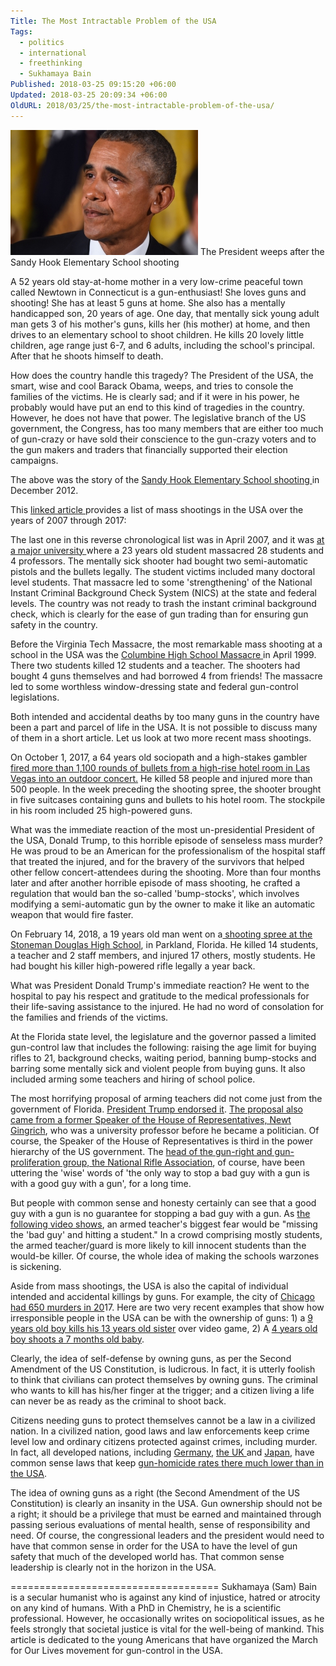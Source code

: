 ```yaml
---
Title: The Most Intractable Problem of the USA
Tags:
  - politics
  - international
  - freethinking
  - Sukhamaya Bain
Published: 2018-03-25 09:15:20 +06:00
Updated: 2018-03-25 20:09:34 +06:00
OldURL: 2018/03/25/the-most-intractable-problem-of-the-usa/
---
```


<a href="https://enblog.muktomona.com/2018/03/25/the-most-intractable-problem-of-the-usa/obama_sandy_hook/" rel="attachment wp-att-8744"><img src="https://raw.githubusercontent.com/think-mm/enblog-static/web/wp-uploads/2018/03/Obama_Sandy_Hook-300x200.jpg" alt="" width="300" height="200" class="alignnone size-medium wp-image-8744" /></a>
The President weeps after the Sandy Hook Elementary School shooting

A 52 years old stay-at-home mother in a very low-crime peaceful town called Newtown in Connecticut is a gun-enthusiast! She loves guns and shooting! She has at least 5 guns at home. She also has a mentally handicapped son, 20 years of age. One day, that mentally sick young adult man gets 3 of his mother's guns, kills her (his mother) at home, and then drives to an elementary school to shoot children. He kills 20 lovely little children, age range just 6-7, and 6 adults, including the school's principal. After that he shoots himself to death.

How does the country handle this tragedy? The President of the USA, the smart, wise and cool Barack Obama, weeps, and tries to console the families of the victims. He is clearly sad; and if it were in his power, he probably would have put an end to this kind of tragedies in the country. However, he does not have that power. The legislative branch of the US government, the Congress, has too many members that are either too much of gun-crazy or have sold their conscience to the gun-crazy voters and to the gun makers and traders that financially supported their election campaigns.

The above was the story of the <a href="https://www.washingtonpost.com/politics/sandy-hook-elementary-school-shooting-leaves-students-staff-dead/2012/12/14/24334570-461e-11e2-8e70-e1993528222d_story.html?utm_term=.f4e30e9c006c">Sandy Hook Elementary School shooting </a>in December 2012.

This <a href="https://www.nytimes.com/interactive/2016/us/mass-shootings-timeline.html">linked article </a>provides a list of mass shootings in the USA over the years of 2007 through 2017: 

The last one in this reverse chronological list was in April 2007, and it was <a href="https://www.npr.org/2007/04/18/9618673/remembering-virginia-techs-shooting-victims">at a major university </a>where a 23 years old student massacred 28 students and 4 professors. The mentally sick shooter had bought two semi-automatic pistols and the bullets legally. The student victims included many doctoral level students. That massacre led to some 'strengthening' of the National Instant Criminal Background Check System (NICS) at the state and federal levels. The country was not ready to trash the instant criminal background check, which is clearly for the ease of gun trading than for ensuring gun safety in the country.

Before the Virginia Tech Massacre, the most remarkable mass shooting at a school in the USA was the <a href="https://www.history.com/topics/columbine-high-school-shootings">Columbine High School Massacre </a>in April 1999. There two students killed 12 students and a teacher. The shooters had bought 4 guns themselves and had borrowed 4 from friends! The massacre led to some worthless window-dressing state and federal gun-control legislations.

Both intended and accidental deaths by too many guns in the country have been a part and parcel of life in the USA. It is not possible to discuss many of them in a short article. Let us look at two more recent mass shootings.

On October 1, 2017, a 64 years old sociopath and a high-stakes gambler <a href="https://www.cbsnews.com/feature/las-vegas-shooting/">fired more than 1,100 rounds of bullets from a high-rise hotel room in Las Vegas into an outdoor concert.</a> He killed 58 people and injured more than 500 people. In the week preceding the shooting spree, the shooter brought in five suitcases containing guns and bullets to his hotel room. The stockpile in his room included 25 high-powered guns.

What was the immediate reaction of the most un-presidential President of the USA, Donald Trump, to this horrible episode of senseless mass murder? He was proud to be an American for the professionalism of the hospital staff that treated the injured, and for the bravery of the survivors that helped other fellow concert-attendees during the shooting. More than four months later and after another horrible episode of mass shooting, he crafted a regulation that would ban the so-called 'bump-stocks', which involves modifying a semi-automatic gun by the owner to make it like an automatic weapon that would fire faster.

On February 14, 2018, a 19 years old man went on a<a href="https://www.cbsnews.com/feature/parkland-florida-school-shooting/"> shooting spree at the Stoneman Douglas High School</a>, in Parkland, Florida. He killed 14 students, a teacher and 2 staff members, and injured 17 others, mostly students. He had bought his killer high-powered rifle legally a year back.

What was President Donald Trump's immediate reaction? He went to the hospital to pay his respect and gratitude to the medical professionals for their life-saving assistance to the injured. He had no word of consolation for the families and friends of the victims.

At the Florida state level, the legislature and the governor passed a limited gun-control law that includes the following: raising the age limit for buying rifles to 21, background checks, waiting period, banning bump-stocks and barring some mentally sick and violent people from buying guns. It also included arming some teachers and hiring of school police.

The most horrifying proposal of arming teachers did not come just from the government of Florida. <a href="https://www.bbc.com/news/world-us-canada-43149694">President Trump endorsed it</a>. <a href="https://twitter.com/foxandfriends/status/965965538286383104">The proposal also came from a former Speaker of the House of Representatives, Newt Gingrich</a>, who was a university professor before he became a politician. Of course, the Speaker of the House of Representatives is third in the power hierarchy of the US government. The <a href="https://abcnews.go.com/US/breaking-nra-backed-theory-good-guy-gun-stops/story?id=53360480">head of the gun-right and gun-proliferation group, the National Rifle Association</a>, of course, have been uttering the 'wise' words of 'the only way to stop a bad guy with a gun is with a good guy with a gun', for a long time.

But people with common sense and honesty certainly can see that a good guy with a gun is no guarantee for stopping a bad guy with a gun. As <a href="https://www.bbc.com/news/av/world-us-canada-43172779/armed-teacher-s-fear-missing-and-hitting-a-student">the following video shows</a>, an armed teacher's biggest fear would be "missing the 'bad guy' and hitting a student." In a crowd comprising mostly students, the armed teacher/guard is more likely to kill innocent students than the would-be killer. Of course, the whole idea of making the schools warzones is sickening.

Aside from mass shootings, the USA is also the capital of individual intended and accidental killings by guns. For example, the city of <a href="https://www.cnn.com/2018/01/01/us/chicago-murders-2017-statistics/index.html">Chicago had 650 murders in 20</a>17. Here are two very recent examples that show how irresponsible people in the USA can be with the ownership of guns: 1) a <a href="https://www.bbc.com/news/world-us-canada-43455550">9 years old boy kills his 13 years old sister</a> over video game, 2) A <a href="https://www.newsweek.com/texas-4-year-old-shoots-7-month-old-baby-apparent-accident-858155">4 years old boy shoots a 7 months old baby</a>.

Clearly, the idea of self-defense by owning guns, as per the Second Amendment of the US Constitution, is ludicrous. In fact, it is utterly foolish to think that civilians can protect themselves by owning guns. The criminal who wants to kill has his/her finger at the trigger; and a citizen living a life can never be as ready as the criminal to shoot back.

Citizens needing guns to protect themselves cannot be a law in a civilized nation. In a civilized nation, good laws and law enforcements keep crime level low and ordinary citizens protected against crimes, including murder. In fact, all developed nations, including <a href="https://www.thelocal.de/20160616/five-things-to-know-about-guns-in-germany-us-gun-control-laws">Germany</a>, <a href="https://www.bbc.com/news/10220974">the UK </a>and <a href="https://www.bbc.com/news/magazine-38365729">Japan</a>, have common sense laws that keep <a href="https://www.cbsnews.com/news/how-u-s-gun-deaths-compare-to-other-countries/">gun-homicide rates there much lower than in the USA</a>.

The idea of owning guns as a right (the Second Amendment of the US Constitution) is clearly an insanity in the USA. Gun ownership should not be a right; it should be a privilege that must be earned and maintained through passing serious evaluations of mental health, sense of responsibility and need. Of course, the congressional leaders and the president would need to have that common sense in order for the USA to have the level of gun safety that much of the developed world has. That common sense leadership is clearly not in the horizon in the USA.

====================================
Sukhamaya (Sam) Bain is a secular humanist who is against any kind of injustice, hatred or atrocity on any kind of humans. With a PhD in Chemistry, he is a scientific professional. However, he occasionally writes on sociopolitical issues, as he feels strongly that societal justice is vital for the well-being of mankind. This article is dedicated to the young Americans that have organized the March for Our Lives movement for gun-control in the USA.

